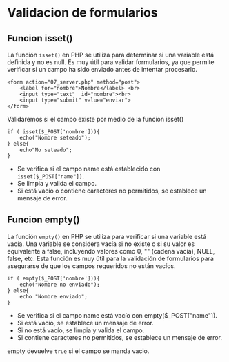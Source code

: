 # Validacion de formularios

## Funcion isset()

La función `isset()` en PHP se utiliza para determinar si una variable está definida y no es null. Es muy útil para validar formularios, ya que permite verificar si un campo ha sido enviado antes de intentar procesarlo.

```
<form action="07_server.php" method="post">
    <label for="nombre">Nombre</label> <br>
    <input type="text"  id="nombre"><br>
    <input type="submit" value="enviar">
</form>
```

Validaremos si el campo existe por medio de la funcion isset()
```
if ( isset($_POST['nombre'])){
    echo("Nombre seteado");
} else{
    echo"No seteado";
}
```
- Se verifica si el campo name está establecido con `isset($_POST["name"])`.
- Se limpia y valida el campo.
- Si está vacío o contiene caracteres no permitidos, se establece un mensaje de error.

## Funcion empty()

La función `empty()` en PHP se utiliza para verificar si una variable está vacía. Una variable se considera vacía si no existe o si su valor es equivalente a false, incluyendo valores como 0, "" (cadena vacía), NULL, false, etc. Esta función es muy útil para la validación de formularios para asegurarse de que los campos requeridos no están vacíos.

```
if ( empty($_POST['nombre'])){
    echo("Nombre no enviado");
} else{
    echo "Nombre enviado";
}
```

- Se verifica si el campo name está vacío con empty($_POST["name"]).
- Si está vacío, se establece un mensaje de error.
- Si no está vacío, se limpia y valida el campo.
- Si contiene caracteres no permitidos, se establece un mensaje de error.

empty devuelve `true` si el campo se manda vacio.